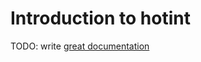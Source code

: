 # Introduction to hotint

TODO: write [great documentation](http://jacobian.org/writing/what-to-write/)
